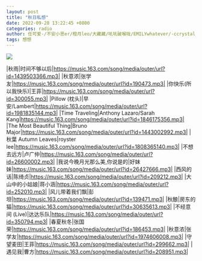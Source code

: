 ```yaml
---
layout: post
title: "秋日私想"
date: 2022-09-28 13:22:45 +0800
categories: radio
author: 任可爱-/不安小思er/橙月leo/大藏藏/吼吼破喉咙/EMILYwhatever/-ccrystal_
tags: 想想
---
```

![]({{site.baseurl}}/images/cover_20220928.jpg)

|秋雨|时间不够以后|https://music.163.com/song/media/outer/url?id=1439503366.mp3|
|秋意浓|张学友|https://music.163.com/song/media/outer/url?id=190473.mp3|
|你快乐(所以我快乐)|王菲|https://music.163.com/song/media/outer/url?id=300055.mp3|
|Pillow (枕头)|早安/Lambert|https://music.163.com/song/media/outer/url?id=1981835144.mp3|
|Time Traveling|Anthony Lazaro/Sarah Kang|https://music.163.com/song/media/outer/url?id=1846175356.mp3|
|The Most Beautiful Thing|Bruno Major|https://music.163.com/song/media/outer/url?id=1443002992.mp3|
|秋葉 Autumn Leaves|royster lee|https://music.163.com/song/media/outer/url?id=1808365140.mp3|
|不想去远方|卢广仲|https://music.163.com/song/media/outer/url?id=26600002.mp3|
|我说今晚月光那么美,你说是的|好妹妹|https://music.163.com/song/media/outer/url?id=26427666.mp3|
|西风的话|陈绮贞|https://music.163.com/song/media/outer/url?id=209212.mp3|
|大山中的小姑娘|蒋小涵|https://music.163.com/song/media/outer/url?id=252010.mp3|
|风儿带着我们飘|彭坦|https://music.163.com/song/media/outer/url?id=139471.mp3|
|秋酿|房东的猫|https://music.163.com/song/media/outer/url?id=30635613.mp3|
|不经意间 (Live)|达达乐队|https://music.163.com/song/media/outer/url?id=350794.mp3|
|春夏秋冬|张国荣|https://music.163.com/song/media/outer/url?id=186453.mp3|
|秋意浓|张学友|https://music.163.com/song/media/outer/url?id=1974606008.mp3|
|守望麦田|王菲|https://music.163.com/song/media/outer/url?id=299662.mp3|
|遇见我|曹方|https://music.163.com/song/media/outer/url?id=208951.mp3|

